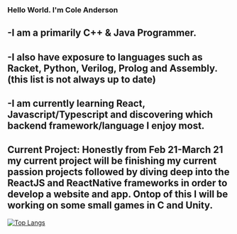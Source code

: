 ### Hello World. I'm Cole Anderson

-I am a primarily C++ & Java Programmer.
---
-I also have exposure to languages such as Racket, Python, Verilog, Prolog and Assembly. (this list is not always up to date)
---
-I am currently learning React, Javascript/Typescript and discovering which backend framework/language I enjoy most.
---
Current Project: Honestly from Feb 21-March 21 my current project will be finishing my current passion projects followed by diving deep into the ReactJS and ReactNative frameworks in order to develop a website and app. Ontop of this I will be working on some small games in C and Unity. 
---

[![Top Langs](https://github-readme-stats.vercel.app/api/top-langs/?username=SinPulse&layout=compact&theme=gotham)](https://github.com/anuraghazra/github-readme-stats)

